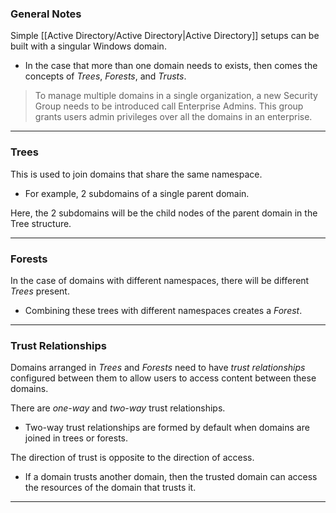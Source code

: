 ### General Notes

Simple [[Active Directory/Active Directory|Active Directory]] setups can be built with a singular Windows domain.
- In the case that more than one domain needs to exists, then comes the concepts of _Trees_, _Forests_, and _Trusts_.

> To manage multiple domains in a single organization, a new Security Group needs to be introduced call Enterprise Admins. This group grants users admin privileges over all the domains in an enterprise.

---

### Trees

This is used to join domains that share the same namespace.
- For example, 2 subdomains of a single parent domain.

Here, the 2 subdomains will be the child nodes of the parent domain in the Tree structure.

---

### Forests

In the case of domains with different namespaces, there will be different _Trees_ present.
- Combining these trees with different namespaces creates a _Forest_.

---

### Trust Relationships

Domains arranged in _Trees_ and _Forests_ need to have _trust relationships_ configured between them to allow users to access content between these domains.

There are _one-way_ and _two-way_ trust relationships.
- Two-way trust relationships are formed by default when domains are joined in trees or forests.

The direction of trust is opposite to the direction of access.
- If a domain trusts another domain, then the trusted domain can access the resources of the domain that trusts it.

---
